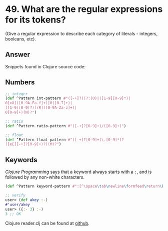 # 49. What are the regular expressions for its tokens? 

(Give a regular expression to describe each category of literals - integers, booleans, etc).

## Answer

Snippets found in Clojure source code: 

## Numbers

``` clj
;; integer
(def ^Pattern int-pattern #"([-+]?)(?:(0)|([1-9][0-9]*)|
0[xX]([0-9A-Fa-f]+)|0([0-7]+)|
([1-9][0-9]?)[rR]([0-9A-Za-z]+)|
0[0-9]+)(N)?")

;; ratio
(def ^Pattern ratio-pattern #"([-+]?[0-9]+)/([0-9]+)")

;; float
(def ^Pattern float-pattern #"([-+]?[0-9]+(\.[0-9]*)?
([eE][-+]?[0-9]+)?)(M)?")
```

## Keywords

_Clojure Programming_ says that a keyword always starts with a `:`, and is followed by any non-white characters.

```clj
(def ^Pattern keyword-pattern #":[^\space\tab\newline\formfeed\return\backspace]+")

;; verify
user> (def akey :-)
#'user/akey
user> ({:- 3} :-)
3 ;; OK
```
Clojure reader.clj can be found at [github](https://github.com/clojure/tools.reader/blob/master/src/main/clojure/clojure/tools/reader/impl/commons.clj).
